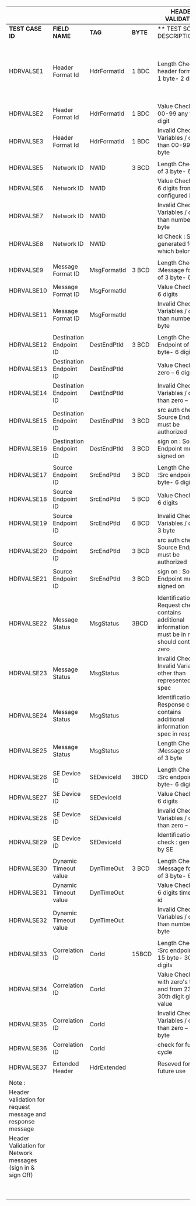 

|                                          |                          |             |          | HEADER VALIDATION                        |                   |                   |                                          |      |
| ---------------------------------------- | ------------------------ | ----------- | -------- | ---------------------------------------- | ----------------- | ----------------- | ---------------------------------------- | ---- |
| **TEST CASE ID**                         | **FIELD NAME**           | **TAG**     | **BYTE** | ** TEST SCOPE DESCRIPTIONS**             | **APPROVE**       | **REJECT CODE**   | **REMARK**                               |      |
| HDRVALSE1                                | Header Format Id         | HdrFormatId | 1 BDC    | Length Check : header format of 1 byte- 2 digits | YES               | _                 | Must contain 1-2 or x'1A - otherwise SE rejets the message |      |
| HDRVALSE2                                | Header Format Id         | HdrFormatId | 1 BDC    | Value Check : 00-99 any two digit        | YES               |                   |                                          |      |
| HDRVALSE3                                | Header Format Id         | HdrFormatId | 1 BDC    | Invalid Check : Variables / other than 00-99 – 1 byte | _                 | 0015              |                                          |      |
|                                          |                          |             |          |                                          |                   |                   |                                          |      |
| HDRVALSE5                                | Network ID               | NWID        | 3 BCD    | Length Check  ID of  3 byte- 6 digits    | YES               | _                 |                                          |      |
| HDRVALSE6                                | Network ID               | NWID        |          | Value Check :  Any 6 digits from our configured  id | YES               |                   |                                          |      |
| HDRVALSE7                                | Network ID               | NWID        |          | Invalid Check : Variables / other than number – 3 byte | _                 | 0012              |                                          |      |
| HDRVALSE8                                | Network ID               | NWID        |          | Id Check : SE is generated for which belongs to | YES               | 0012              |                                          |      |
|                                          |                          |             |          |                                          |                   |                   |                                          |      |
| HDRVALSE9                                | Message Format  ID       | MsgFormatId | 3 BCD    | Length Check :Message format of 3 byte- 6 digits | YES               | _                 |                                          |      |
| HDRVALSE10                               | Message Format  ID       | MsgFormatId |          | Value Check :  Any 6 digits              | YES               |                   |                                          |      |
| HDRVALSE11                               | Message Format  ID       | MsgFormatId |          | Invalid Check : Variables / other than number – 3 byte | _                 | yet to decided    | Format check :  As per format from spec  |      |
|                                          |                          |             |          |                                          |                   |                   |                                          |      |
| HDRVALSE12                               | Destination  Endpoint ID | DestEndPtId | 3 BCD    | Length Check  Endpoint of 3 byte- 6 digits | YES               | _                 |                                          |      |
| HDRVALSE13                               | Destination  Endpoint ID | DestEndPtId |          | Value Check : zero – 6 digits            | YES               |                   |                                          |      |
| HDRVALSE14                               | Destination  Endpoint ID | DestEndPtId |          | Invalid Check : Variables / other than zero – 3 byte | _                 | 0524              |                                          |      |
| HDRVALSE15                               | Destination Endpoint ID  | DestEndPtId | 3 BCD    | src auth  check :   Source Endpoint must be authorized | YES               | 0021              |                                          |      |
| HDRVALSE16                               | Destination Endpoint ID  | DestEndPtId | 3 BCD    | sign on :  Source Endpoint must be signed on | YES               | 0606              |                                          |      |
|                                          |                          |             |          |                                          |                   |                   |                                          |      |
| HDRVALSE17                               | Source Endpoint ID       | SrcEndPtId  | 3 BCD    | Length Check :Src endpoint  of 3 byte- 6 digits | YES               | _                 |                                          |      |
| HDRVALSE18                               | Source Endpoint ID       | SrcEndPtId  | 5 BCD    | Value Check :  Any 6 digits              | YES               | _                 |                                          |      |
| HDRVALSE19                               | Source Endpoint ID       | SrcEndPtId  | 6 BCD    | Invalid Check : Variables / other  – 3 byte | _                 | 0004              |                                          |      |
| HDRVALSE20                               | Source Endpoint ID       | SrcEndPtId  | 3 BCD    | src auth  check :   Source Endpoint must be authorized | YES               | 0021              |                                          |      |
| HDRVALSE21                               | Source Endpoint ID       | SrcEndPtId  | 3 BCD    | sign on :  Source Endpoint must be signed on | YES               | 0606              |                                          |      |
|                                          |                          |             |          |                                          |                   |                   |                                          |      |
| HDRVALSE22                               | Message Status           | MsgStatus   | 3BCD     | Identification Request check : contains additional information that must be in reply should contain zero | YES               | 0022              | Generated by SE                          |      |
| HDRVALSE23                               | Message Status           | MsgStatus   |          | Invalid Check : Invalid Variables / other than represented in spec | YES               | '0619/0022        |                                          |      |
| HDRVALSE24                               | Message Status           | MsgStatus   |          | Identification Response  check : contains additional information  as per spec in response | YES               | 0619              |                                          |      |
| HDRVALSE25                               | Message Status           | MsgStatus   |          | Length Check :Message status  of 3 byte  | YES               | '0619/0022        |                                          |      |
|                                          |                          |             |          |                                          |                   |                   |                                          |      |
| HDRVALSE26                               | SE Device ID             | SEDeviceId  | 3BCD     | Length Check :Src endpoint  of 3 byte- 6 digits | YES               | _                 |                                          |      |
| HDRVALSE27                               | SE Device ID             | SEDeviceId  |          | Value Check :  Any 6 digits              | YES               | _                 |                                          |      |
| HDRVALSE28                               | SE Device ID             | SEDeviceId  |          | Invalid Check : Variables / other than zero – 3 byte | _                 | 0031              |                                          |      |
| HDRVALSE29                               | SE Device ID             | SEDeviceId  |          | Identification check :  generated by SE  | YES               | 0031              |                                          |      |
|                                          |                          |             |          |                                          |                   |                   |                                          |      |
| HDRVALSE30                               | Dynamic Timeout value    | DynTimeOut  | 3 BCD    | Length Check :Message format of 3 byte- 6 digits | yet to be decided | yet to be decided |                                          |      |
| HDRVALSE31                               | Dynamic Timeout value    | DynTimeOut  |          | Value Check :  Any 6 digits time out id  | yet to be decided | yet to be decided |                                          |      |
| HDRVALSE32                               | Dynamic Timeout value    | DynTimeOut  |          | Invalid Check : Variables / other than number – 3 byte | yet to be decided | yet to be decided |                                          |      |
|                                          |                          |             |          |                                          |                   |                   |                                          |      |
| HDRVALSE33                               | Correlation ID           | CorId       | 15BCD    | Length Check :Src endpoint  of 15 byte- 30 digits | yet to be decided | yet to be decided |                                          |      |
| HDRVALSE34                               | Correlation ID           | CorId       |          | Value Check : pad with zero's  till 23 and from 23 to 30th digit give value | yet to be decided | yet to be decided |                                          |      |
| HDRVALSE35                               | Correlation ID           | CorId       |          | Invalid Check : Variables / other than zero – 15 byte | yet to be decided | yet to be decided |                                          |      |
| HDRVALSE36                               | Correlation ID           | CorId       |          | check for  full life cycle               |                   |                   |                                          |      |
|                                          |                          |             |          |                                          |                   |                   |                                          |      |
| HDRVALSE37                               | Extended Header          | HdrExtended |          | Reseved for future use                   |                   |                   |                                          |      |
|                                          |                          |             |          |                                          |                   |                   |                                          |      |
| Note :                                   |                          |             |          |                                          |                   |                   |                                          |      |
| Header validation for request message and response message |                          |             |          |                                          |                   |                   |                                          |      |
| Header Validation for Network messages (sign in & sign Off) |                          |             |          |                                          |                   |                   |                                          |      |
|                                          |                          |             |          |                                          |                   |                   |                                          |      |
|                                          |                          |             |          |                                          |                   |                   |                                          |      |
|                                          |                          |             |          |                                          |                   |                   |                                          |      |
|                                          |                          |             |          |                                          |                   |                   |                                          |      |
|                                          |                          |             |          |                                          |                   |                   |                                          |      |
|                                          |                          |             |          |                                          |                   |                   |                                          |      |
|                                          |                          |             |          |                                          |                   |                   |                                          |      |
|                                          |                          |             |          |                                          |                   |                   |                                          |      |
|                                          |                          |             |          |                                          |                   |                   |                                          |      |

